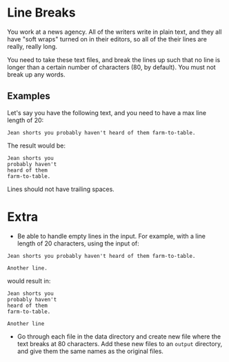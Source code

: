 # Line Breaks

You work at a news agency.  All of the writers write in plain text, and they all have "soft wraps" turned on in their
editors, so all of the their lines are really, really long.

You need to take these text files, and break the lines up such that no line is longer than a certain number of
characters (80, by default).  You must not break up any words.

## Examples

Let's say you have the following text, and you need to have a max line length of 20:

```
Jean shorts you probably haven't heard of them farm-to-table.
```

The result would be:

```
Jean shorts you
probably haven't
heard of them
farm-to-table.
```

Lines should not have trailing spaces.

# Extra

* Be able to handle empty lines in the input. For example, with a line length of 20 characters, using 
the input of:

```
Jean shorts you probably haven't heard of them farm-to-table.

Another line.
```

would result in:

```
Jean shorts you
probably haven't
heard of them
farm-to-table.

Another line
```

* Go through each file in the data directory and create new file where the text breaks at 80 characters.
Add these new files to an `output` directory, and give them the same names as the original files.



